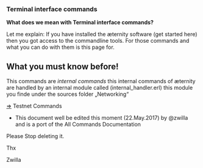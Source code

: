 ### Terminal interface commands


**What does we mean with Terminal interface commands?**

Let me explain: If you have installed the æternity software (get started here) then you got access to the
commandline tools. For those commands and what you can do with them is this page for.

## What you must know before!

This commands are _internal commands_ this internal commands of æternity are handled by an internal module called
(internal_handler.erl) this module you finde under the sources folder „Networking“






[⇒](source) Testnet Commands


+ This document well be edited this moment (22.May.2017) by @zwilla and is a port of the All Commands Documentation

Please Stop deleting it. 

Thx

Zwilla